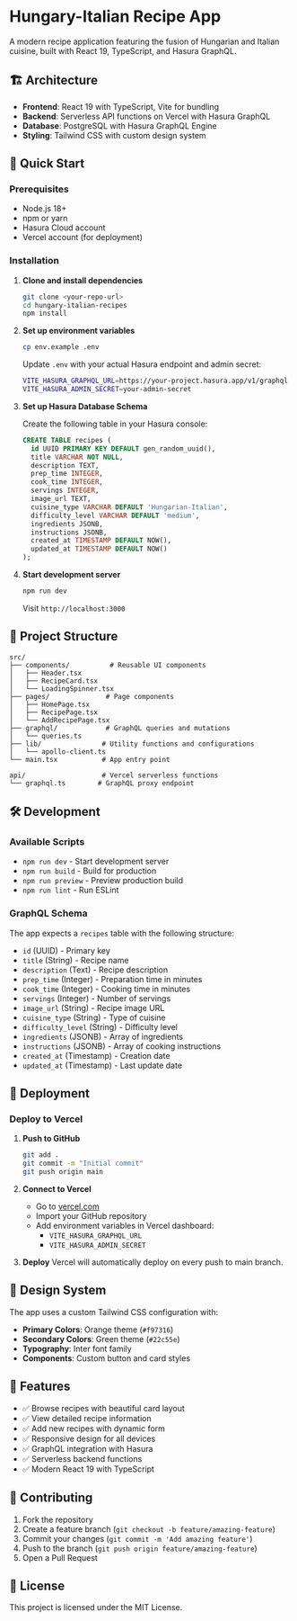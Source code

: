 # Hungary-Italian Recipe App

A modern recipe application featuring the fusion of Hungarian and Italian cuisine, built with React 19, TypeScript, and Hasura GraphQL.

## 🏗️ Architecture

- **Frontend**: React 19 with TypeScript, Vite for bundling
- **Backend**: Serverless API functions on Vercel with Hasura GraphQL
- **Database**: PostgreSQL with Hasura GraphQL Engine
- **Styling**: Tailwind CSS with custom design system

## 🚀 Quick Start

### Prerequisites

- Node.js 18+ 
- npm or yarn
- Hasura Cloud account
- Vercel account (for deployment)

### Installation

1. **Clone and install dependencies**
   ```bash
   git clone <your-repo-url>
   cd hungary-italian-recipes
   npm install
   ```

2. **Set up environment variables**
   ```bash
   cp env.example .env
   ```
   
   Update `.env` with your actual Hasura endpoint and admin secret:
   ```bash
   VITE_HASURA_GRAPHQL_URL=https://your-project.hasura.app/v1/graphql
   VITE_HASURA_ADMIN_SECRET=your-admin-secret
   ```

3. **Set up Hasura Database Schema**
   
   Create the following table in your Hasura console:

   ```sql
   CREATE TABLE recipes (
     id UUID PRIMARY KEY DEFAULT gen_random_uuid(),
     title VARCHAR NOT NULL,
     description TEXT,
     prep_time INTEGER,
     cook_time INTEGER,
     servings INTEGER,
     image_url TEXT,
     cuisine_type VARCHAR DEFAULT 'Hungarian-Italian',
     difficulty_level VARCHAR DEFAULT 'medium',
     ingredients JSONB,
     instructions JSONB,
     created_at TIMESTAMP DEFAULT NOW(),
     updated_at TIMESTAMP DEFAULT NOW()
   );
   ```

4. **Start development server**
   ```bash
   npm run dev
   ```

   Visit `http://localhost:3000`

## 📁 Project Structure

```
src/
├── components/          # Reusable UI components
│   ├── Header.tsx
│   ├── RecipeCard.tsx
│   └── LoadingSpinner.tsx
├── pages/              # Page components
│   ├── HomePage.tsx
│   ├── RecipePage.tsx
│   └── AddRecipePage.tsx
├── graphql/            # GraphQL queries and mutations
│   └── queries.ts
├── lib/               # Utility functions and configurations
│   └── apollo-client.ts
└── main.tsx           # App entry point

api/                   # Vercel serverless functions
└── graphql.ts        # GraphQL proxy endpoint
```

## 🛠️ Development

### Available Scripts

- `npm run dev` - Start development server
- `npm run build` - Build for production
- `npm run preview` - Preview production build
- `npm run lint` - Run ESLint

### GraphQL Schema

The app expects a `recipes` table with the following structure:

- `id` (UUID) - Primary key
- `title` (String) - Recipe name
- `description` (Text) - Recipe description
- `prep_time` (Integer) - Preparation time in minutes
- `cook_time` (Integer) - Cooking time in minutes
- `servings` (Integer) - Number of servings
- `image_url` (String) - Recipe image URL
- `cuisine_type` (String) - Type of cuisine
- `difficulty_level` (String) - Difficulty level
- `ingredients` (JSONB) - Array of ingredients
- `instructions` (JSONB) - Array of cooking instructions
- `created_at` (Timestamp) - Creation date
- `updated_at` (Timestamp) - Last update date

## 🚀 Deployment

### Deploy to Vercel

1. **Push to GitHub**
   ```bash
   git add .
   git commit -m "Initial commit"
   git push origin main
   ```

2. **Connect to Vercel**
   - Go to [vercel.com](https://vercel.com)
   - Import your GitHub repository
   - Add environment variables in Vercel dashboard:
     - `VITE_HASURA_GRAPHQL_URL`
     - `VITE_HASURA_ADMIN_SECRET`

3. **Deploy**
   Vercel will automatically deploy on every push to main branch.

## 🎨 Design System

The app uses a custom Tailwind CSS configuration with:

- **Primary Colors**: Orange theme (`#f97316`)
- **Secondary Colors**: Green theme (`#22c55e`)
- **Typography**: Inter font family
- **Components**: Custom button and card styles

## 📝 Features

- ✅ Browse recipes with beautiful card layout
- ✅ View detailed recipe information
- ✅ Add new recipes with dynamic form
- ✅ Responsive design for all devices
- ✅ GraphQL integration with Hasura
- ✅ Serverless backend functions
- ✅ Modern React 19 with TypeScript

## 🤝 Contributing

1. Fork the repository
2. Create a feature branch (`git checkout -b feature/amazing-feature`)
3. Commit your changes (`git commit -m 'Add amazing feature'`)
4. Push to the branch (`git push origin feature/amazing-feature`)
5. Open a Pull Request

## 📄 License

This project is licensed under the MIT License.
